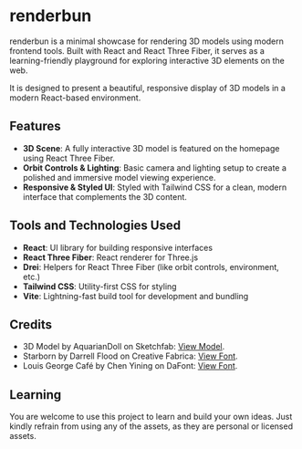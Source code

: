# renderbun

renderbun is a minimal showcase for rendering 3D models using modern frontend tools. Built with React and React Three Fiber, it serves as a learning-friendly playground for exploring interactive 3D elements on the web.

It is designed to present a beautiful, responsive display of 3D models in a modern React-based environment.

## Features

- **3D Scene**: A fully interactive 3D model is featured on the homepage using React Three Fiber.
- **Orbit Controls & Lighting**: Basic camera and lighting setup to create a polished and immersive model viewing experience.
- **Responsive & Styled UI**: Styled with Tailwind CSS for a clean, modern interface that complements the 3D content.

## Tools and Technologies Used

- **React**: UI library for building responsive interfaces  
- **React Three Fiber**: React renderer for Three.js  
- **Drei**: Helpers for React Three Fiber (like orbit controls, environment, etc.)  
- **Tailwind CSS**: Utility-first CSS for styling  
- **Vite**: Lightning-fast build tool for development and bundling  

## Credits

- 3D Model by AquarianDoll on Sketchfab: [View Model](https://sketchfab.com/Prinavu).
- Starborn by Darrell Flood on Creative Fabrica: [View Font](https://www.creativefabrica.com/product/starborn/ref/74273/).
- Louis George Café by Chen Yining on DaFont: [View Font](https://www.dafont.com/louis-george-cafe.font).

## Learning

You are welcome to use this project to learn and build your own ideas. Just kindly refrain from using any of the assets, as they are personal or licensed assets.
